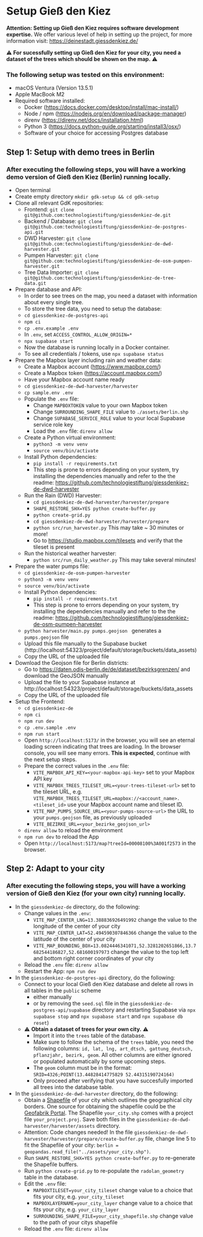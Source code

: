 # Setup Gieß den Kiez

**Attention: Setting up Gieß den Kiez requires software development expertise.** We offer various level of help in setting up the project, for more information visit: https://deinestadt.giessdenkiez.de/

⚠️ **For sucessfully setting up Gieß den Kiez for your city, you need a dataset of the trees which should be shown on the map.** ⚠️ 

### The following setup was tested on this environment:
- macOS Ventura (Version 13.5.1)
- Apple MacBook M2
- Required software installed:
    - Docker (https://docs.docker.com/desktop/install/mac-install/)
    - Node / npm (https://nodejs.org/en/download/package-manager)
    - direnv (https://direnv.net/docs/installation.html)
    - Python 3 (https://docs.python-guide.org/starting/install3/osx/)
    - Software of your choice for accessing Postgres database

## Step 1: Setup with demo trees in Berlin
### After executing the following steps, you will have a working demo version of Gieß den Kiez (Berlin) running locally. 

- Open terminal
- Create empty directory `mkdir gdk-setup && cd gdk-setup`
- Clone all relevant GdK repositories:
    - Frontend: `git clone git@github.com:technologiestiftung/giessdenkiez-de.git`
    - Backend / Database: `git clone git@github.com:technologiestiftung/giessdenkiez-de-postgres-api.git`
    - DWD Harvester: `git clone git@github.com:technologiestiftung/giessdenkiez-de-dwd-harvester.git`
    - Pumpen Harvester: `git clone git@github.com:technologiestiftung/giessdenkiez-de-osm-pumpen-harvester.git`
    - Tree Data Importer: `git clone git@github.com:technologiestiftung/giessdenkiez-de-tree-data.git`
- Prepare database and API:
    - In order to see trees on the map, you need a dataset with information about every single tree.
    - To store the tree data, you need to setup the database:
    - `cd giessdenkiez-de-postgres-api`
    - `npm ci` 
    - `cp .env.example .env`
    - In `.env`, set `ACCESS_CONTROL_ALLOW_ORIGIN=*`
    - `npx supabase start`
    - Now the database is running locally in a Docker container.
    - To see all credentials / tokens, use `npx supabase status`
- Prepare the Mapbox layer including rain and weather data:
    - Create a Mapbox account (https://www.mapbox.com/)
    - Create a Mapbox token (https://account.mapbox.com/)
    - Have your Mapbox account name ready
    - `cd giessdenkiez-de-dwd-harvester/harvester`
    - `cp sample.env .env`
    - Populate the `.env` file:
        - Change `MAPBOXTOKEN` value to your own Mapbox token
        - Change `SURROUNDING_SHAPE_FILE` value to `./assets/berlin.shp`
        - Change `SUPABASE_SERVICE_ROLE` value to your local Supabase service role key
        - Load the `.env` file: `direnv allow`
    - Create a Python virtual environment:
        - `python3 -m venv venv`
        - `source venv/bin/activate`
    - Install Python dependencies:
        - `pip install -r requirements.txt`
        - This step is prone to errors depending on your system, try installing the dependencies manually and refer to the the readme: https://github.com/technologiestiftung/giessdenkiez-de-dwd-harvester
    - Run the Rain (DWD) Harvester:
        - `cd giessdenkiez-de-dwd-harvester/harvester/prepare`
        - `SHAPE_RESTORE_SHX=YES python create-buffer.py`
        - `python create-grid.py`
        - `cd giessdenkiez-de-dwd-harvester/harvester/prepare`
        - `python src/run_harvester.py` This may take ~ 30 minutes or more!
        - Go to https://studio.mapbox.com/tilesets and verify that the tileset is present
    - Run the historical weather harvester:
        - `python src/run_daily_weather.py` This may take several minutes!
- Prepare the water pumps file:
    - `cd giessdenkiez-de-osm-pumpen-harvester`
    - `python3 -m venv venv`
    - `source venv/bin/activate`
    - Install Python dependencies:
        - `pip install -r requirements.txt`
        - This step is prone to errors depending on your system, try installing the dependencies manually and refer to the the readme: https://github.com/technologiestiftung/giessdenkiez-de-osm-pumpen-harvester
    - `python harvester/main.py pumps.geojson ` generates a `pumps.geojson` file
    - Upload this file manually to the Supabase bucket (http://localhost:54323/project/default/storage/buckets/data_assets)
    - Copy the URL of the uploaded file
- Download the Geojson file for Berlin districts:
    - Go to https://daten.odis-berlin.de/de/dataset/bezirksgrenzen/ and download the GeoJSON manually
    - Upload the file to your Supabase instance at http://localhost:54323/project/default/storage/buckets/data_assets
    - Copy the URL of the uploaded file
- Setup the Frontend:
    - `cd giessdenkiez-de`
    - `npm ci`
    - `npm run dev`
    - `cp .env.sample .env`
    - `npm run start`
    - Open `http://localhost:5173/` in the browser, you will see an eternal loading screen indicating that trees are loading. In the browser console, you will see many errors. **This is expected**, continue with the next setup steps.
    - Prepare the correct values in the `.env` file:
        - `VITE_MAPBOX_API_KEY=<your-mapbox-api-key>` set to your Mapbox API key
        - `VITE_MAPBOX_TREES_TILESET_URL=<your-trees-tileset-url>` set to the tileset URL, e.g. `VITE_MAPBOX_TREES_TILESET_URL=mapbox://<account_name>.<tileset_id>` use your Mapbox account name and tileset ID.
        - `VITE_MAP_PUMPS_SOURCE_URL=<your-pumps-source-url>` the URL to your `pumps.geojson` file, as previously uploaded
        - `VITE_BEZIRKE_URL=<your_bezirke_geojson_url>`
    - `direnv allow` to reload the environment
    - `npm run dev` to reload the App
    - Open `http://localhost:5173/map?treeId=00008100%3A001f2573` in the browser.

## Step 2: Adapt to your city
### After executing the following steps, you will have a working version of Gieß den Kiez (for your own city) running locally.
- In the `giessdenkiez-de` directory, do the following:
    - Change values in the `.env`:
        - `VITE_MAP_CENTER_LNG=13.388836926491992` change the value to the longitude of the center of your city
        - `VITE_MAP_CENTER_LAT=52.494590307846366` change the value to the latitude of the center of your city
        - `VITE_MAP_BOUNDING_BOX=13.0824446341071,52.3281202651866,13.7682544186827,52.681600197973` change the value to the top left and bottom right corner coordinates of your city
    - Reload the `.env` file: `direnv allow`
    - Restart the App: `npm run dev`
- In the `giessdenkiez-de-postgres-api` directory, do the following:
    - Connect to your local Gieß den Kiez database and delete all rows in all tables in the `public` scheme
        - either manually
        - or by removing the `seed.sql` file in the `giessdenkiez-de-postgres-api/supabase` directory and restarting Supabase via `npx supabase stop` and `npx supabase start` and `npx supabase db reset`)
    - ⚠️ **Obtain a dataset of trees for your own city.** ⚠️ 
        - Import it into the `trees` table of the database.
        - Make sure to follow the schema of the `trees` table, you need the following columns: `id, lat, lng, art_dtsch, gattung_deutsch, pflanzjahr, bezirk, geom`. All other columns are either ignored or populated automatically by some upcoming steps.
        - The `geom` column must be in the format: `SRID=4326;POINT(13.44828414775829 52.44315190724164)`
        - Only proceed after verifying that you have succesfully imported all trees into the database table.
- In the `giessdenkiez-de-dwd-harvester` directory, do the following:
    - Obtain a [Shapefile](https://desktop.arcgis.com/en/arcmap/latest/manage-data/shapefiles/what-is-a-shapefile.htm) of your city which outlines the geographical city borders. One source for obtaining the shapefile could be the [Geofabrik Portal](https://www.geofabrik.de/de/data/shapefiles.html). The Shapefile `your_city.shp` comes with a project file `your_project.proj`. Save both files in the `giessdenkiez-de-dwd-harvester/harvester/assets` directory.
    - Attention: Code changes needed! In the file `giessdenkiez-de-dwd-harvester/harvester/prepare/create-buffer.py` file, change line 5 to fit the Shapefile of your city: `berlin = geopandas.read_file("../assets/your_city.shp")`.
    - Run `SHAPE_RESTORE_SHX=YES python create-buffer.py` to re-generate the Shapefile buffers.
    - Run `python create-grid.py` to re-populate the `radolan_geometry` table in the database.
    - Edit the `.env` file:
        - `MAPBOXTILESET=your_city_tileset` change value to a choice that fits your city, e.g. `your_city_tileset`
        - `MAPBOXLAYERNAME=your_city_layer` change value to a choice that fits your city, e.g. `your_city_layer`
        - `SURROUNDING_SHAPE_FILE=your_city_shapefile.shp` change value to the path of your citys shapefile
    - Reload the `.env` file: `direnv allow`
